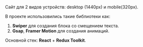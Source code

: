 Сайт для 2 видов устройств: desktop (1440px) и mobile(320px). 

В проекте использовились такие библиотеки как:
1. **Swiper** для создания блока со cмещением текста.
2. **Gsap**, **Framer Motion** для создания анимаций.

Основной стек: **React** + **Redux Toolkit**.
